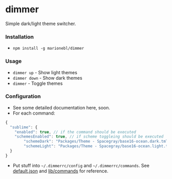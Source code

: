 dimmer
======

Simple dark/light theme switcher.

### Installation
* `npm install -g marionebl/dimmer`

### Usage
* `dimmer up` - Show light themes
* `dimmer down` - Show dark themes
* `dimmer` - Toggle themes

### Configuration
* See some detailed documentation here, soon.
* For each command:

```js
{
  "sublime": {
    "enabled": true, // if the command should be executed
    "schemesEnabled": true, // if scheme toggleing should be executed
		"schemeDark": "Packages/Theme - Spacegray/base16-ocean.dark.tmTheme",
		"schemeLight": "Packages/Theme - Spacegray/base16-ocean.light.tmTheme"
  }
}
```

* Put stuff into `~/.dimmerrc/config` and `~/.dimmerrc/commands`. See [default.json][1] and [lib/commands][2] for reference.

[1]: https://github.com/marionebl/dimmer/blob/master/defaults.json
[2]: https://github.com/marionebl/dimmer/tree/master/lib/commands

